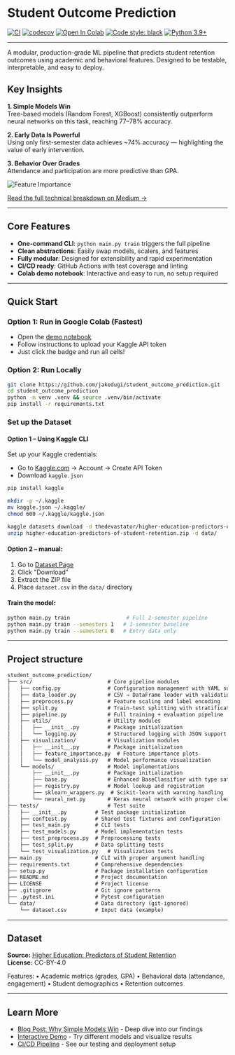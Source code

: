 # Student Outcome Prediction

[![CI](https://github.com/jakedugi/student_outcome_prediction/actions/workflows/ci.yml/badge.svg?branch=main)](https://github.com/jakedugi/student_outcome_prediction/actions/workflows/ci.yml)
[![codecov](https://codecov.io/gh/jakedugi/student_outcome_prediction/branch/main/graph/badge.svg)](https://codecov.io/gh/jakedugi/student_outcome_prediction)
[![Open In Colab](https://colab.research.google.com/assets/colab-badge.svg)](https://colab.research.google.com/github/jakedugi/student_outcome_prediction/blob/main/demo.ipynb)
[![Code style: black](https://img.shields.io/badge/code%20style-black-000000.svg)](https://github.com/psf/black)
[![Python 3.9+](https://img.shields.io/badge/python-3.9%2B-blue)](https://www.python.org/downloads/)

---

A modular, production-grade ML pipeline that predicts student retention outcomes using academic and behavioral features. Designed to be testable, interpretable, and easy to deploy.

## Key Insights

**1. Simple Models Win**  
Tree-based models (Random Forest, XGBoost) consistently outperform neural networks on this task, reaching 77–78% accuracy.

**2. Early Data Is Powerful**  
Using only first-semester data achieves ~74% accuracy — highlighting the value of early intervention.

**3. Behavior Over Grades**  
Attendance and participation are more predictive than GPA.

![Feature Importance](https://github.com/user-attachments/assets/20bbfa6c-be17-4f68-b169-06c2e9dd8f04)


[Read the full technical breakdown on Medium →](https://medium.com/@jakedugi/student-outcome-prediction-36702de0f4a3)

---

## Core Features

- **One-command CLI**: `python main.py train` triggers the full pipeline  
- **Clean abstractions**: Easily swap models, scalers, and features  
- **Fully modular**: Designed for extensibility and rapid experimentation  
- **CI/CD ready**: GitHub Actions with test coverage and linting  
- **Colab demo notebook**: Interactive and easy to run, no setup required  

---

## Quick Start

### Option 1: Run in Google Colab (Fastest)

- Open the [demo notebook](https://colab.research.google.com/github/jakedugi/student_outcome_prediction/blob/main/demo.ipynb)  
- Follow instructions to upload your Kaggle API token  
- Just click the badge and run all cells!

### Option 2: Run Locally

```bash
git clone https://github.com/jakedugi/student_outcome_prediction.git
cd student_outcome_prediction
python -m venv .venv && source .venv/bin/activate
pip install -r requirements.txt
```

### Set up the Dataset

#### Option 1 – Using Kaggle CLI

Set up your Kaggle credentials:
   - Go to [Kaggle.com](https://www.kaggle.com) → Account → Create API Token
   - Download `kaggle.json`
   
```bash
pip install kaggle

mkdir -p ~/.kaggle
mv kaggle.json ~/.kaggle/
chmod 600 ~/.kaggle/kaggle.json

kaggle datasets download -d thedevastator/higher-education-predictors-of-student-retention
unzip higher-education-predictors-of-student-retention.zip -d data/
```

#### Option 2 – manual:

1. Go to [Dataset Page](https://www.kaggle.com/datasets/thedevastator/higher-education-predictors-of-student-retention)
2. Click "Download"
3. Extract the ZIP file
4. Place `dataset.csv` in the `data/` directory


#### Train the model:
```bash
python main.py train                  # Full 2-semester pipeline
python main.py train --semesters 1   # 1-semester baseline
python main.py train --semesters 0   # Entry data only
```




---

## Project structure
```txt
student_outcome_prediction/
├── src/                       	# Core pipeline modules
│   ├── config.py             	# Configuration management with YAML support
│   ├── data_loader.py        	# CSV → DataFrame loader with validation
│   ├── preprocess.py         	# Feature scaling and label encoding
│   ├── split.py             	# Train-test splitting with stratification
│   ├── pipeline.py          	# Full training + evaluation pipeline
│   ├── utils/               	# Utility modules
│   │   ├── __init__.py     	# Package initialization
│   │   └── logging.py      	# Structured logging with JSON support
│   ├── visualization/       	# Visualization modules
│   │   ├── __init__.py     	# Package initialization
│   │   ├── feature_importance.py  # Feature importance plots
│   │   └── model_analysis.py  	# Model performance visualization
│   └── models/             	# Model implementations
│       ├── __init__.py     	# Package initialization
│       ├── base.py         	# Enhanced BaseClassifier with type safety
│       ├── registry.py     	# Model lookup and registration
│       ├── sklearn_wrappers.py  # Scikit-learn with warning handling
│       └── neural_net.py   	# Keras neural network with proper cleanup
├── tests/                  	# Test suite
│   ├── __init__.py        	# Test package initialization
│   ├── conftest.py        	# Shared test fixtures and configuration
│   ├── test_main.py       	# CLI tests
│   ├── test_models.py     	# Model implementation tests
│   ├── test_preprocess.py 	# Preprocessing tests
│   ├── test_split.py      	# Data splitting tests
│   └── test_visualization.py  	# Visualization tests
├── main.py                	# CLI with proper argument handling
├── requirements.txt       	# Comprehensive dependencies
├── setup.py              	# Package installation configuration
├── README.md             	# Project documentation
├── LICENSE               	# Project license
├── .gitignore           	# Git ignore patterns
├── .pytest.ini          	# Pytest configuration
└── data/                	# Data directory (git-ignored)
    └── dataset.csv      	# Input data (example)
```

---

## Dataset

**Source:** [Higher Education: Predictors of Student Retention](https://www.kaggle.com/datasets/thedevastator/higher-education-predictors-of-student-retention)  
**License:** CC-BY-4.0

Features:
	•	Academic metrics (grades, GPA)
	•	Behavioral data (attendance, engagement)
	•	Student demographics
	•	Retention outcomes

---

## Learn More

- [Blog Post: Why Simple Models Win](https://medium.com/@Jake_2287/student-outcome-prediction-36702de0f4a3) - Deep dive into our findings
- [Interactive Demo](demo.ipynb) - Try different models and visualize results
- [CI/CD Pipeline](.github/workflows/ci.yml) - See our testing and deployment setup


